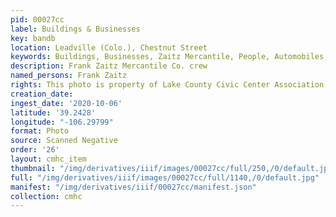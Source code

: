 ```yaml
---
pid: 00027cc
label: Buildings & Businesses
key: bandb
location: Leadville (Colo.), Chestnut Street
keywords: Buildings, Businesses, Zaitz Mercantile, People, Automobiles, Horses
description: Frank Zaitz Mercantile Co. crew
named_persons: Frank Zaitz
rights: This photo is property of Lake County Civic Center Association.
creation_date: 
ingest_date: '2020-10-06'
latitude: '39.2428'
longitude: "-106.29799"
format: Photo
source: Scanned Negative
order: '26'
layout: cmhc_item
thumbnail: "/img/derivatives/iiif/images/00027cc/full/250,/0/default.jpg"
full: "/img/derivatives/iiif/images/00027cc/full/1140,/0/default.jpg"
manifest: "/img/derivatives/iiif/00027cc/manifest.json"
collection: cmhc
---
```


